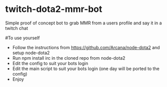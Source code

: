 # twitch-dota2-mmr-bot
Simple proof of concept bot to grab MMR from a users profile and say it in a twitch chat

#To use yourself

* Follow the instructions from https://github.com/Arcana/node-dota2 and setup node-dota2
* Run npm install irc in the cloned repo from node-dota2
* Edit the config to suit your bots login
* Edit the main script to suit your bots login (one day will be ported to the config)
* Enjoy
